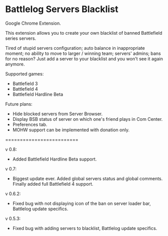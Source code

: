 Battlelog Servers Blacklist
=========================

Google Chrome Extension.

This extension allows you to create your own blacklist of banned Battlefield series servers.

Tired of stupid servers configuration; auto balance in inappropriate moment; no ability to move to larger / winning team; servers' admins; bans for no reason? Just add a server to your blacklist and you won't see it again anymore.

Supported games:
- Battlefield 3
- Battlefield 4
- Battlefield Hardline Beta
 
Future plans:
- Hide blocked servers from Server Browser.
- Display BSB status of server on which one's friend plays in Com Center.
- Preferences tab.
- MOHW support can be implemented with donation only.

=========================

v 0.8:
- Added Battlefield Hardline Beta support.

v 0.7:
- Biggest update ever. Added global servers status and global comments. Finally added full Battlefield 4 support.

v 0.6.2:
- Fixed bug with not displaying icon of the ban on server loader bar, Battlelog update specifics.

v 0.5.3:
- Fixed bug with adding servers to blacklist, Battlelog update specifics.

